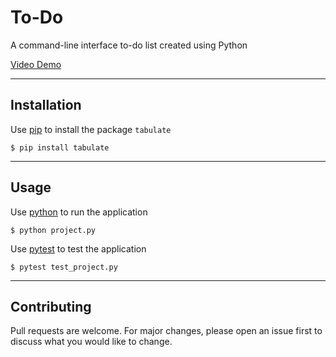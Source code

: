 # To-Do
A command-line interface to-do list created using Python

[Video Demo](https://youtu.be/i_xbuGzeR_Q)

---

## Installation
Use [pip](https://pip.pypa.io/en/stable/) to install the package `tabulate`
```
$ pip install tabulate
```

---

## Usage
Use [python](https://www.python.org/) to run the application
```
$ python project.py
```
Use [pytest](https://docs.pytest.org/en/7.2.x/) to test the application
```
$ pytest test_project.py
```

---

## Contributing
Pull requests are welcome. For major changes, please open an issue first
to discuss what you would like to change.